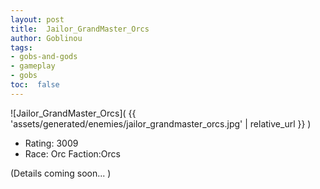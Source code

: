 ```yaml
---
layout: post
title:  Jailor_GrandMaster_Orcs
author: Goblinou
tags:
- gobs-and-gods
- gameplay
- gobs
toc:  false
---
```


![Jailor_GrandMaster_Orcs]( {{ 'assets/generated/enemies/jailor_grandmaster_orcs.jpg' | relative_url }} )
- Rating: 3009
- Race: Orc  Faction:Orcs

(Details coming soon... )